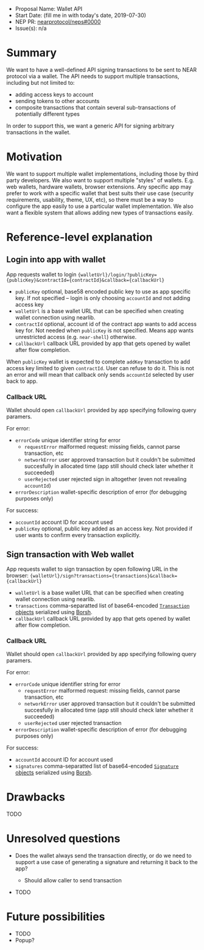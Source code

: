 - Proposal Name: Wallet API
- Start Date: (fill me in with today's date, 2019-07-30)
- NEP PR: [nearprotocol/neps#0000](https://github.com/nearprotocol/NEPs/pull/10)
- Issue(s): n/a

# Summary
[summary]: #summary

We want to have a well-defined API signing transactions to be sent to NEAR protocol via a wallet.
The API needs to support multiple transactions, including but not limited to:
- adding access keys to account
- sending tokens to other accounts
- composite transactions that contain several sub-transactions of potentially different types

In order to support this, we want a generic API for signing arbitrary transactions in the wallet.

# Motivation
[motivation]: #motivation

We want to support multiple wallet implementations, including those by third party developers. We also want to support multiple "styles" of wallets. E.g. web wallets, hardware wallets, browser extensions.
Any specific app may prefer to work with a specific wallet that best suits their use case (security requirements, usability, theme, UX, etc), so there must be a way to configure the app easily to use a particular wallet implementation. We also want a flexible system that allows adding new types of
transactions easily.

# Reference-level explanation
[reference-level-explanation]: #reference-level-explanation

## Login into app with wallet

App requests wallet to login 
`{walletUrl}/login/?publicKey={publicKey}&contractId={contractId}&callback={callbackUrl}`
- `publicKey` optional, base58 encoded public key to use as app specific key. If not specified – login is only choosing `accountId` and not adding access key
- `walletUrl` is a base wallet URL that can be specified when creating wallet connection using nearlib.
- `contractId` optional, account id of the contract app wants to add access key for. Not needed when `publicKey` is not specified. Means app wants unrestricted access (e.g. `near-shell`) otherwise.
- `callbackUrl` callback URL provided by app that gets opened by wallet after flow completion.

When `publicKey` wallet is expected to complete `addKey` transaction to add access key limited to given `contractId`. User can refuse to do it. This is not an error and will mean that callback only sends `accountId` selected by user back to app.

### Callback URL

Wallet should open `callbackUrl` provided by app specifying following query paramers.

For error:
- `errorCode` unique identifier string for error
  - `requestError` malformed request: missing fields, cannot parse transaction, etc
  - `networkError` user approved transaction but it couldn't be submitted succesfully in allocated time (app still should check later whether it succeeded)
  - `userRejected` user rejected sign in altogether (even not revealing `accountId`)
- `errorDescription` wallet-specific description of error (for debugging purposes only)

For success:
- `accountId` account ID for account used
- `publicKey` optional, public key added as an access key. Not provided if user wants to confirm every transaction explicitly.

## Sign transaction with Web wallet

App requests wallet to sign transaction by open following URL in the browser:
`{walletUrl}/sign?transactions={transactions}&callback={callbackUrl}`

- `walletUrl` is a base wallet URL that can be specified when creating wallet connection using nearlib.
- `transactions` comma-separatted list of base64-encoded [`Transaction` objects](https://github.com/near/near-api-js/blob/db51150b98f3e55c2893a410ad8e2379c10d8b73/src/transaction.ts#L83) serialized using [Borsh](https://borsh.io). 
- `callbackUrl` callback URL provided by app that gets opened by wallet after flow completion.

### Callback URL

Wallet should open `callbackUrl` provided by app specifying following query paramers.

For error:
- `errorCode` unique identifier string for error
  - `requestError` malformed request: missing fields, cannot parse transaction, etc
  - `networkError` user approved transaction but it couldn't be submitted succesfully in allocated time (app still should check later whether it succeeded)
  - `userRejected` user rejected transaction
- `errorDescription` wallet-specific description of error (for debugging purposes only)

For success:
- `accountId` account ID for account used
- `signatures` comma-separatted list of base64-encoded [`Signature` objects](https://github.com/near/near-api-js/blob/db51150b98f3e55c2893a410ad8e2379c10d8b73/src/transaction.ts#L78) serialized using [Borsh](https://borsh.io).

# Drawbacks
[drawbacks]: #drawbacks

TODO

# Unresolved questions
[unresolved-questions]: #unresolved-questions

- Does the wallet always send the transaction directly, or do we need to support a use case of generating a signature and returning it back to the app?
  - Should allow caller to send transaction

- TODO

# Future possibilities
[future-possibilities]: #future-possibilities

- TODO
- Popup?
